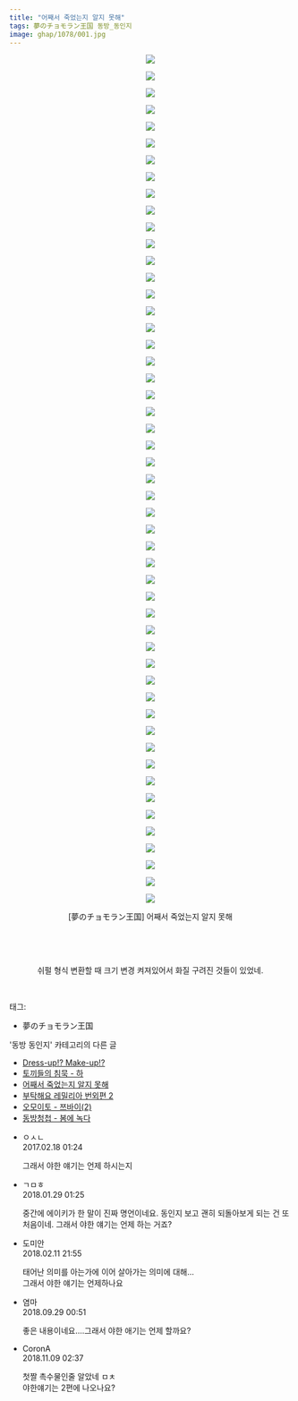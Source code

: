 ```yaml
---
title: "어째서 죽었는지 알지 못해"
tags: 夢のチョモラン王国 동방_동인지
image: ghap/1078/001.jpg
---
```

<div class="article">
<p style="text-align: center; clear: none; float: none;"><img src="{{ site.nasurl }}/ghap/1078/001.jpg"/></p>
<p style="text-align: center; clear: none; float: none;"><img src="{{ site.nasurl }}/ghap/1078/002.jpg"/></p>
<p style="text-align: center; clear: none; float: none;"><img src="{{ site.nasurl }}/ghap/1078/003.jpg"/></p>
<p style="text-align: center; clear: none; float: none;"><img src="{{ site.nasurl }}/ghap/1078/004.jpg"/></p>
<p style="text-align: center; clear: none; float: none;"><img src="{{ site.nasurl }}/ghap/1078/005.jpg"/></p>
<p style="text-align: center; clear: none; float: none;"><img src="{{ site.nasurl }}/ghap/1078/006.jpg"/></p>
<p style="text-align: center; clear: none; float: none;"><img src="{{ site.nasurl }}/ghap/1078/007.jpg"/></p>
<p style="text-align: center; clear: none; float: none;"><img src="{{ site.nasurl }}/ghap/1078/008.jpg"/></p>
<p style="text-align: center; clear: none; float: none;"><img src="{{ site.nasurl }}/ghap/1078/009.jpg"/></p>
<p style="text-align: center; clear: none; float: none;"><img src="{{ site.nasurl }}/ghap/1078/010.jpg"/></p>
<p style="text-align: center; clear: none; float: none;"><img src="{{ site.nasurl }}/ghap/1078/011.jpg"/></p>
<p style="text-align: center; clear: none; float: none;"><img src="{{ site.nasurl }}/ghap/1078/012.jpg"/></p>
<p style="text-align: center; clear: none; float: none;"><img src="{{ site.nasurl }}/ghap/1078/013.jpg"/></p>
<p style="text-align: center; clear: none; float: none;"><img src="{{ site.nasurl }}/ghap/1078/014.jpg"/></p>
<p style="text-align: center; clear: none; float: none;"><img src="{{ site.nasurl }}/ghap/1078/015.jpg"/></p>
<p style="text-align: center; clear: none; float: none;"><img src="{{ site.nasurl }}/ghap/1078/016.jpg"/></p>
<p style="text-align: center; clear: none; float: none;"><img src="{{ site.nasurl }}/ghap/1078/017.jpg"/></p>
<p style="text-align: center; clear: none; float: none;"><img src="{{ site.nasurl }}/ghap/1078/018.jpg"/></p>
<p style="text-align: center; clear: none; float: none;"><img src="{{ site.nasurl }}/ghap/1078/019.jpg"/></p>
<p style="text-align: center; clear: none; float: none;"><img src="{{ site.nasurl }}/ghap/1078/020.jpg"/></p>
<p style="text-align: center; clear: none; float: none;"><img src="{{ site.nasurl }}/ghap/1078/021.jpg"/></p>
<p style="text-align: center; clear: none; float: none;"><img src="{{ site.nasurl }}/ghap/1078/022.jpg"/></p>
<p style="text-align: center; clear: none; float: none;"><img src="{{ site.nasurl }}/ghap/1078/023.jpg"/></p>
<p style="text-align: center; clear: none; float: none;"><img src="{{ site.nasurl }}/ghap/1078/024.jpg"/></p>
<p style="text-align: center; clear: none; float: none;"><img src="{{ site.nasurl }}/ghap/1078/025.jpg"/></p>
<p style="text-align: center; clear: none; float: none;"><img src="{{ site.nasurl }}/ghap/1078/026.jpg"/></p>
<p style="text-align: center; clear: none; float: none;"><img src="{{ site.nasurl }}/ghap/1078/027.jpg"/></p>
<p style="text-align: center; clear: none; float: none;"><img src="{{ site.nasurl }}/ghap/1078/028.jpg"/></p>
<p style="text-align: center; clear: none; float: none;"><img src="{{ site.nasurl }}/ghap/1078/029.jpg"/></p>
<p style="text-align: center; clear: none; float: none;"><img src="{{ site.nasurl }}/ghap/1078/030.jpg"/></p>
<p style="text-align: center; clear: none; float: none;"><img src="{{ site.nasurl }}/ghap/1078/031.jpg"/></p>
<p style="text-align: center; clear: none; float: none;"><img src="{{ site.nasurl }}/ghap/1078/032.jpg"/></p>
<p style="text-align: center; clear: none; float: none;"><img src="{{ site.nasurl }}/ghap/1078/033.jpg"/></p>
<p style="text-align: center; clear: none; float: none;"><img src="{{ site.nasurl }}/ghap/1078/034.jpg"/></p>
<p style="text-align: center; clear: none; float: none;"><img src="{{ site.nasurl }}/ghap/1078/035.jpg"/></p>
<p style="text-align: center; clear: none; float: none;"><img src="{{ site.nasurl }}/ghap/1078/036.jpg"/></p>
<p style="text-align: center; clear: none; float: none;"><img src="{{ site.nasurl }}/ghap/1078/037.jpg"/></p>
<p style="text-align: center; clear: none; float: none;"><img src="{{ site.nasurl }}/ghap/1078/038.jpg"/></p>
<p style="text-align: center; clear: none; float: none;"><img src="{{ site.nasurl }}/ghap/1078/039.jpg"/></p>
<p style="text-align: center; clear: none; float: none;"><img src="{{ site.nasurl }}/ghap/1078/040.jpg"/></p>
<p style="text-align: center; clear: none; float: none;"><img src="{{ site.nasurl }}/ghap/1078/041.jpg"/></p>
<p style="text-align: center; clear: none; float: none;"><img src="{{ site.nasurl }}/ghap/1078/042.jpg"/></p>
<p style="text-align: center; clear: none; float: none;"><img src="{{ site.nasurl }}/ghap/1078/043.jpg"/></p>
<p style="text-align: center; clear: none; float: none;"><img src="{{ site.nasurl }}/ghap/1078/044.jpg"/></p>
<p style="text-align: center; clear: none; float: none;"><img src="{{ site.nasurl }}/ghap/1078/045.jpg"/></p>
<p style="text-align: center; clear: none; float: none;"><img src="{{ site.nasurl }}/ghap/1078/046.jpg"/></p>
<p style="text-align: center; clear: none; float: none;"><img src="{{ site.nasurl }}/ghap/1078/047.jpg"/></p>
<p style="text-align: center; clear: none; float: none;"><img src="{{ site.nasurl }}/ghap/1078/048.jpg"/></p>
<p style="text-align: center; clear: none; float: none;"><img src="{{ site.nasurl }}/ghap/1078/049.jpg"/></p>
<p style="text-align: center; clear: none; float: none;"><img src="{{ site.nasurl }}/ghap/1078/050.jpg"/></p>
<p style="text-align: center; clear: none; float: none;"><img src="{{ site.nasurl }}/ghap/1078/051.jpg"/></p>
<p style="text-align: center; clear: none; float: none;">[夢のチョモラン王国] 어째서 죽었는지 알지 못해</p>
<p style="text-align: center; clear: none; float: none;"><br/></p>
<p style="text-align: center; clear: none; float: none;"><br/></p>
<p style="text-align: center; clear: none; float: none;">쉬펄 형식 변환할 때 크기 변경 켜져있어서 화질 구려진 것들이 있었네.</p>
<p><br/></p>
</div><div class="tagTrail">
<p>태그: </p>
<ul>
<li>夢のチョモラン王国</li>
</ul>
</div><div class="another">
<p>'동방 동인지' 카테고리의 다른 글</p>
<ul>
<li><a href="/2016-07-24-ghap_1080">Dress-up!? Make-up!?</a></li>
<li><a href="/2016-07-24-ghap_1079">토끼들의 침묵 - 하</a></li>
<li><a href="/2016-07-24-ghap_1078">어째서 죽었는지 알지 못해</a></li>
<li><a href="/2016-07-24-ghap_1077">부탁해요 레밀리아 번외편 2</a></li>
<li><a href="/2016-07-24-ghap_1076">오모이토 - 쯔바이(2)</a></li>
<li><a href="/2016-07-24-ghap_1075">동방청첩 - 봄에 녹다</a></li>
</ul>
</div><div class="cb_module cb_fluid">
<div class="cb_wrt cb_profile">
<div class="comment">
<ul>
<li class="cb_thumb_off" id="comment14918081">
<div class="cb_comment_area">
<div class="cb_info_area">
<div class="cb_section">
<span class="cb_nick_name">ㅇㅅㄴ</span>
</div>
<div class="cb_section">
<span class="cb_date">2017.02.18 01:24 </span>
</div>
</div>
<div class="cb_dsc_comment">
<p class="cb_dsc">
											그래서 야한 얘기는 언제 하시는지
										</p>
</div>
</div></li>
<li class="cb_thumb_off" id="comment15185969">
<div class="cb_comment_area">
<div class="cb_info_area">
<div class="cb_section">
<span class="cb_nick_name">ㄱㅁㅎ</span>
</div>
<div class="cb_section">
<span class="cb_date">2018.01.29 01:25 </span>
</div>
</div>
<div class="cb_dsc_comment">
<p class="cb_dsc">
											중간에 에이키가 한 말이 진짜 명언이네요. 동인지 보고 괜히 되돌아보게 되는 건 또 처음이네. 그래서 야한 얘기는 언제 하는 거죠?
										</p>
</div>
</div></li>
<li class="cb_thumb_off" id="comment15197609">
<div class="cb_comment_area">
<div class="cb_info_area">
<div class="cb_section">
<span class="cb_nick_name">도미안</span>
</div>
<div class="cb_section">
<span class="cb_date">2018.02.11 21:55 </span>
</div>
</div>
<div class="cb_dsc_comment">
<p class="cb_dsc">
											태어난 의미를 아는가에 이어 살아가는 의미에 대해...<br/>
그래서 야한 얘기는 언제하나요
										</p>
</div>
</div></li>
<li class="cb_thumb_off" id="comment15341449">
<div class="cb_comment_area">
<div class="cb_info_area">
<div class="cb_section">
<span class="cb_nick_name">염마</span>
</div>
<div class="cb_section">
<span class="cb_date">2018.09.29 00:51 </span>
</div>
</div>
<div class="cb_dsc_comment">
<p class="cb_dsc">
											좋은 내용이네요....그래서 야한 애기는 언제 할까요?
										</p>
</div>
</div></li>
<li class="cb_thumb_off" id="comment15370199">
<div class="cb_comment_area">
<div class="cb_info_area">
<div class="cb_section">
<span class="cb_nick_name">CoronA</span>
</div>
<div class="cb_section">
<span class="cb_date">2018.11.09 02:37 </span>
</div>
</div>
<div class="cb_dsc_comment">
<p class="cb_dsc">
											첫짤 촉수물인줄 알았네 ㅁㅊ<br/>
야한얘기는 2편에 나오나요?
										</p>
</div>
</div></li>
</ul>
</div>
</div><!-- commentList close -->
</div>
<br/>
<p id="refer"></p>
<br/>
